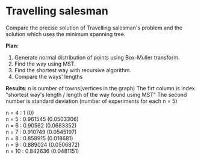 # Travelling salesman
Compare the precise solution of Travelling salesman's problem and the solution which uses the minimum spanning tree.

**Plan**:
1) Generate normal distribution of points using Box-Muller transform.
2) Find the way using MST.
3) Find the shortest way with recursive algorithm.
4) Compare the ways' lengths

**Results**:
n is number of towns(vertices in the graph)
The firt column is index "shortest way's length / length of the way found using MST"
The second number is standard deviation (number of experiments for each n = 5)

n = 4 : 1	        (0)  
n = 5 : 0.961545	(0.0503306)  
n = 6 : 0.90562	  (0.0683352)  
n = 7 : 0.910749	(0.0545197)  
n = 8 : 0.858915	(0.018681)  
n = 9 : 0.889024	(0.0506872)  
n = 10 : 0.842636	(0.0481151)  
